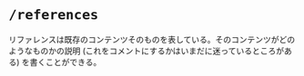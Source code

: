 # `/references`

リファレンスは既存のコンテンツそのものを表している。そのコンテンツがどのようなものかの説明 (これをコメントにするかはいまだに迷っているところがある) を書くことができる。
